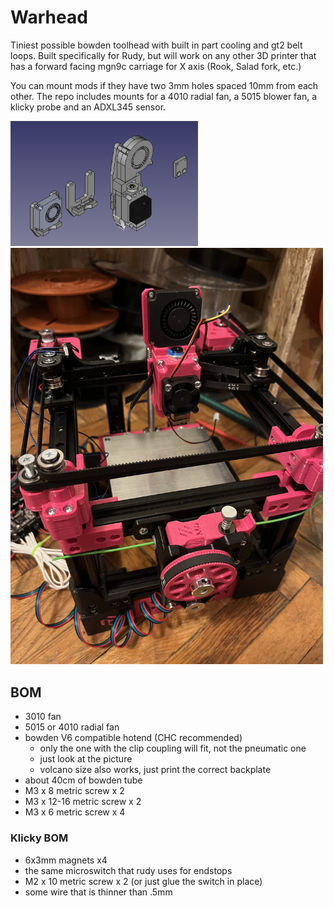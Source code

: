# Warhead

Tiniest possible bowden toolhead with built in part cooling and gt2 belt loops. 
Built specifically for Rudy, but will work on any other 3D printer that has a 
forward facing mgn9c carriage for X axis (Rook, Salad fork, etc.)

You can mount mods if they have two 3mm holes spaced 10mm from each other.
The repo includes mounts for a 4010 radial fan, a 5015 blower fan, a klicky probe and an ADXL345 sensor.

<img src="CAD_render.png" width="300px">

<img src="photo.jpg" width="500px">

## BOM

 - 3010 fan
 - 5015 or 4010 radial fan
 - bowden V6 compatible hotend (CHC recommended)
    - only the one with the clip coupling will fit, not the pneumatic one
    - just look at the picture
    - volcano size also works, just print the correct backplate
 - about 40cm of bowden tube
 - M3 x 8 metric screw x 2
 - M3 x 12-16 metric screw x 2
 - M3 x 6 metric screw x 4

### Klicky BOM

 - 6x3mm magnets x4
 - the same microswitch that rudy uses for endstops
 - M2 x 10 metric screw x 2 (or just glue the switch in place)
 - some wire that is thinner than .5mm